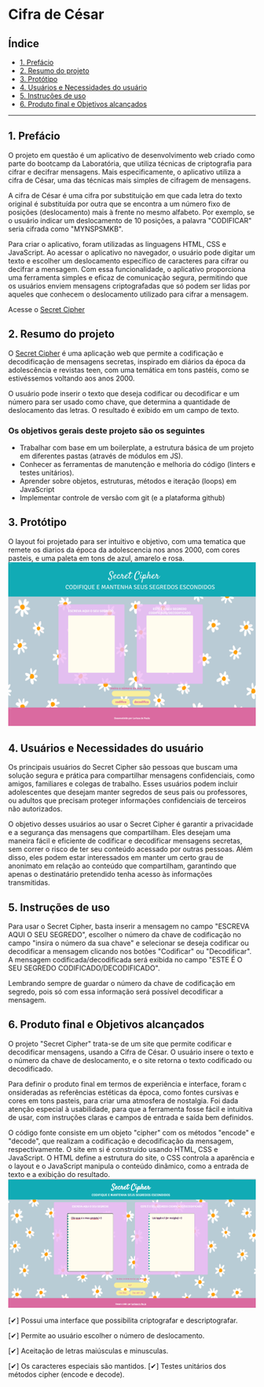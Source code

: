 # Cifra de César

## Índice

* [1. Prefácio](#1-prefácio)
* [2. Resumo do projeto](#2-resumo-do-projeto)
* [3. Protótipo](#3-protótipo)
* [4. Usuários e Necessidades do usuário](#4-usuários-e-necessidades-do-usuário)
* [5. Instruções de uso](#5-instruções-de-uso)
* [6. Produto final e Objetivos alcançados](#6-produto-final-e-objetivos-alcançados)


***

## 1. Prefácio

O projeto em questão é um aplicativo de desenvolvimento web criado como parte 
do bootcamp da Laboratória, que utiliza técnicas de criptografia para cifrar e 
decifrar mensagens. Mais especificamente, o aplicativo utiliza a cifra de César, 
uma das técnicas mais simples de cifragem de mensagens.

A cifra de César é uma cifra por substituição em que cada letra do texto original
é substituída por outra que se encontra a um número fixo de posições (deslocamento) 
mais à frente no mesmo alfabeto. Por exemplo, se o usuário indicar um deslocamento
de 10 posições, a palavra "CODIFICAR" seria cifrada como "MYNSPSMKB".

Para criar o aplicativo, foram utilizadas as linguagens HTML, CSS e JavaScript. 
Ao acessar o aplicativo no navegador, o usuário pode digitar um texto e escolher 
um deslocamento específico de caracteres para cifrar ou decifrar a mensagem. 
Com essa funcionalidade, o aplicativo proporciona uma ferramenta simples e eficaz 
de comunicação segura, permitindo que os usuários enviem mensagens criptografadas 
que só podem ser lidas por aqueles que conhecem o deslocamento utilizado para 
cifrar a mensagem.

Acesse o [Secret Cipher](https://laridepaula.github.io/SAP010-cipher/)

## 2. Resumo do projeto

O [Secret Cipher](https://laridepaula.github.io/SAP010-cipher/) é uma aplicação web que permite a codificação e decodificação
de mensagens secretas, inspirado em diários da época da adolescência e 
revistas teen, com uma temática em tons pastéis, como se estivéssemos voltando 
aos anos 2000.

O usuário pode inserir o texto que deseja codificar ou decodificar e um número 
para ser usado como chave, que determina a quantidade de deslocamento das letras. 
O resultado é exibido em um campo de texto.

### Os objetivos gerais deste projeto são os seguintes

* Trabalhar com base em um boilerplate, a estrutura básica de um projeto em diferentes
  pastas (através de módulos em JS).
* Conhecer as ferramentas de manutenção e melhoria do código (linters e testes
  unitários).
* Aprender sobre objetos, estruturas, métodos e iteração (loops) em JavaScript
* Implementar controle de versão com git (e a plataforma github)

## 3. Protótipo
O layout foi projetado para ser intuitivo e objetivo, com uma tematica que remete os 
diarios da época da adolescencia nos anos 2000, com cores pasteis, e uma paleta 
em tons de azul, amarelo e rosa.
 ![arte prototipo](figma.png)

## 4. Usuários e Necessidades do usuário

Os principais usuários do Secret Cipher são pessoas que buscam uma solução segura e 
prática para compartilhar mensagens confidenciais, como amigos, familiares e 
colegas de trabalho. Esses usuários podem incluir adolescentes que desejam manter 
segredos de seus pais ou professores, ou adultos que precisam proteger informações 
confidenciais de terceiros não autorizados.

O objetivo desses usuários ao usar o Secret Cipher é garantir a privacidade e a 
segurança das mensagens que compartilham. Eles desejam uma maneira fácil e 
eficiente de codificar e decodificar mensagens secretas, sem correr o risco 
de ter seu conteúdo acessado por outras pessoas. Além disso, eles podem estar 
interessados em manter um certo grau de anonimato em relação ao conteúdo que 
compartilham, garantindo que apenas o destinatário pretendido tenha acesso 
às informações transmitidas.

## 5. Instruções de uso

Para usar o Secret Cipher, basta inserir a mensagem no campo "ESCREVA AQUI O SEU SEGREDO", 
escolher o número da chave de codificação no campo "insira o número da sua chave" e 
selecionar se deseja codificar ou decodificar a mensagem clicando nos botões "Codificar" 
ou "Decodificar". 
A mensagem codificada/decodificada será exibida no campo 
"ESTE É O SEU SEGREDO CODIFICADO/DECODIFICADO".

Lembrando sempre de guardar o número da chave de codificação em segredo, pois só com 
essa informação será possível decodificar a mensagem.


## 6. Produto final e Objetivos alcançados
O projeto "Secret Cipher" trata-se de um site que permite codificar e decodificar 
mensagens, usando a Cifra de César. O usuário insere o texto e o número da chave de 
deslocamento, e o site retorna o texto codificado ou decodificado.

Para definir o produto final em termos de experiência e interface, foram c
onsideradas as referências estéticas da época, como fontes cursivas e cores em tons pasteis, 
para criar uma atmosfera de nostalgia. Foi dada atenção especial à usabilidade, 
para que a ferramenta fosse fácil e intuitiva de usar, com instruções claras 
e campos de entrada e saída bem definidos.

O código fonte consiste em um objeto "cipher" com os métodos "encode" e "decode", 
que realizam a codificação e decodificação da mensagem, respectivamente. 
O site em si é construído usando HTML, CSS e JavaScript. 
O HTML define a estrutura do site, o CSS controla a aparência e o layout e o 
JavaScript manipula o conteúdo dinâmico, como a entrada de texto e a exibição do resultado. 
![tela](tela.png)


[✔] Possui uma interface que possibilita criptografar e descriptografar.

[✔] Permite ao usuário escolher o número de deslocamento.

[✔] Aceitação de letras maiúsculas e minusculas.

[✔] Os caracteres especiais são mantidos.
[✔] Testes unitários dos métodos cipher (encode e decode).
